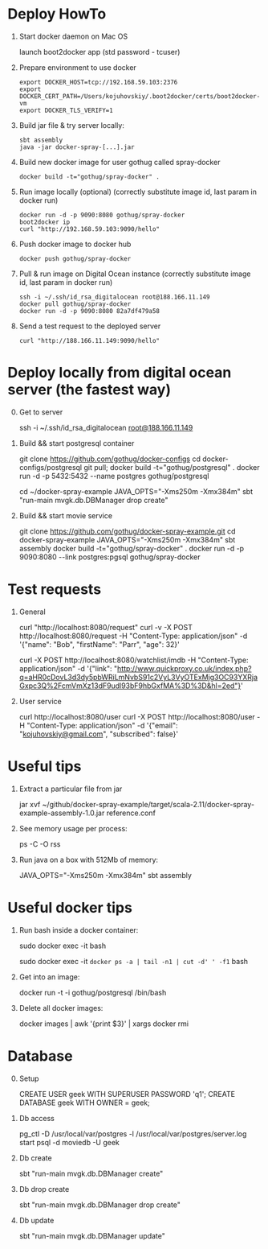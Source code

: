Deploy HowTo
============
1. Start docker daemon on Mac OS

    launch boot2docker app (std password - tcuser)

2. Prepare environment to use docker

    ```
    export DOCKER_HOST=tcp://192.168.59.103:2376
    export DOCKER_CERT_PATH=/Users/kojuhovskiy/.boot2docker/certs/boot2docker-vm
    export DOCKER_TLS_VERIFY=1
    ```

3. Build jar file & try server locally:

   ```
   sbt assembly
   java -jar docker-spray-[...].jar
   ```

3. Build new docker image for user gothug called spray-docker

    ```
    docker build -t="gothug/spray-docker" .
    ```

4. Run image locally (optional) (correctly substitute image id, last param in docker run)

    ```
    docker run -d -p 9090:8080 gothug/spray-docker
    boot2docker ip
    curl "http://192.168.59.103:9090/hello"
    ```

5. Push docker image to docker hub

    ```
    docker push gothug/spray-docker
    ```

6. Pull & run image on Digital Ocean instance (correctly substitute image id, last param in docker run)

    ```
    ssh -i ~/.ssh/id_rsa_digitalocean root@188.166.11.149
    docker pull gothug/spray-docker
    docker run -d -p 9090:8080 82a7df479a58
    ```

7. Send a test request to the deployed server

    ```
    curl "http://188.166.11.149:9090/hello"
    ```

Deploy locally from digital ocean server (the fastest way)
==========================================================
0. Get to server

    ssh -i ~/.ssh/id_rsa_digitalocean root@188.166.11.149

1. Build && start postgresql container

    git clone https://github.com/gothug/docker-configs
    cd docker-configs/postgresql
    git pull; docker build -t="gothug/postgresql" .
    docker run -d -p 5432:5432 --name postgres gothug/postgresql

    cd ~/docker-spray-example
    JAVA_OPTS="-Xms250m -Xmx384m" sbt "run-main mvgk.db.DBManager drop create"

2. Build && start movie service

    git clone https://github.com/gothug/docker-spray-example.git
    cd docker-spray-example
    JAVA_OPTS="-Xms250m -Xmx384m" sbt assembly
    docker build -t="gothug/spray-docker" .
    docker run -d -p 9090:8080 --link postgres:pgsql gothug/spray-docker

Test requests
=============
1. General

    curl "http://localhost:8080/request"
    curl -v -X POST http://localhost:8080/request -H "Content-Type: application/json" -d '{"name": "Bob", "firstName": "Parr", "age": 32}'

    curl -X POST http://localhost:8080/watchlist/imdb -H "Content-Type: application/json" -d '{"link": "http://www.quickproxy.co.uk/index.php?q=aHR0cDovL3d3dy5pbWRiLmNvbS91c2VyL3VyOTExMjg3OC93YXRjaGxpc3Q%2FcmVmXz13dF9udl93bF9hbGxfMA%3D%3D&hl=2ed"}'

2. User service

    curl http://localhost:8080/user
    curl -X POST http://localhost:8080/user -H "Content-Type: application/json" -d '{"email": "kojuhovskiy@gmail.com", "subscribed": false}'

Useful tips
===========
1. Extract a particular file from jar

    jar xvf ~/github/docker-spray-example/target/scala-2.11/docker-spray-example-assembly-1.0.jar reference.conf

2. See memory usage per process:

    ps -C -O rss

3. Run java on a box with 512Mb of memory:

    JAVA_OPTS="-Xms250m -Xmx384m" sbt assembly

Useful docker tips
==================
1. Run bash inside a docker container:

    sudo docker exec -it <containerIdOrName> bash

    sudo docker exec -it `docker ps -a | tail -n1 | cut -d' ' -f1` bash

2. Get into an image:

    docker run -t -i gothug/postgresql /bin/bash

3. Delete all docker images:

    docker images | awk '{print $3}'  | xargs docker rmi

Database
========
0. Setup

    CREATE USER geek WITH SUPERUSER PASSWORD 'q1';
    CREATE DATABASE geek WITH OWNER = geek;

1. Db access

    pg_ctl -D /usr/local/var/postgres -l /usr/local/var/postgres/server.log start
    psql -d moviedb -U geek

2. Db create

    sbt "run-main mvgk.db.DBManager create"

3. Db drop create

    sbt "run-main mvgk.db.DBManager drop create"

4. Db update

    sbt "run-main mvgk.db.DBManager update"
